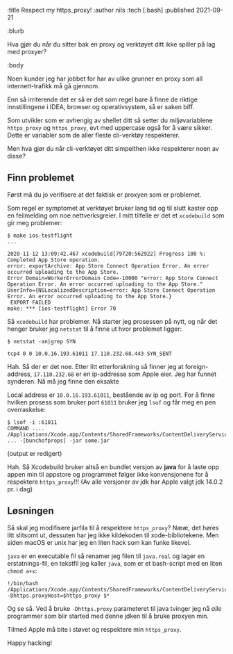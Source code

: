 :title Respect my https_proxy!
:author nils
:tech [:bash]
:published 2021-09-21

:blurb

Hva gjør du når du sitter bak en proxy og verktøyet ditt ikke spiller på lag med proxyer?

:body

Noen kunder jeg har jobbet for har av ulike grunner en proxy som all internett-trafikk må gå gjennom. 

Enn så irriterende det er så er det som regel bare å finne de riktige innstillingene i IDEA, browser og operativsystem, så er saken biff.

Som utvikler som er avhengig av shellet ditt så setter du miljøvariablene `https_proxy` og `https_proxy`, evt med uppercase også for å være sikker. 
Dette er variabler som de aller fleste cli-verktøy respekterer. 

Men hva gjør du når cli-verktøyet ditt simpelthen ikke respekterer noen av disse?


## Finn problemet

Først må du jo verifisere at det faktisk er proxyen som er problemet. 

Som regel er symptomet at verktøyet bruker lang tid og til slutt kaster opp en feilmelding om noe nettverksgreier. I mitt tilfelle er det et `xcodebuild` som gir meg problemer:

```
$ make ios-testflight
...

2020-11-12 13:09:42.467 xcodebuild[79720:562922] Progress 100 %: Completed App Store operation.
error: exportArchive: App Store Connect Operation Error. An error occurred uploading to the App Store.
Error Domain=WorkerErrorDomain Code=-10000 "error: App Store Connect Operation Error. An error occurred uploading to the App Store." UserInfo={NSLocalizedDescription=error: App Store Connect Operation Error. An error occurred uploading to the App Store.}
 EXPORT FAILED 
make: *** [ios-testflight] Error 70
```

Så `xcodebuild` har problemer. Nå starter jeg prosessen på nytt, og når det henger bruker jeg `netstat` til å finne ut hvor problemet ligger:

```
$ netstat -an|grep SYN

tcp4 0 0 10.0.16.193.61011 17.110.232.68.443 SYN_SENT
```

Hah. Så der er det noe. Etter litt etterforskning så finner jeg at foreign-address, `17.110.232.68` er en ip-addresse som Apple eier. Jeg har funnet synderen. Nå må jeg finne den eksakte

Local address er `10.0.16.193.61011`, bestående av ip og port. For å finne hvilken prosess som bruker port `61011` bruker jeg `lsof` og får meg en pen overraskelse:

``` 
$ lsof -i :61011
COMMAND ....
/Applications/Xcode.app/Contents/SharedFrameworks/ContentDeliveryServices.framework/Versions/A/itms/java/bin/java ... -[bunchofprops] -jar some.jar 
``` 
(output er redigert)

Hah. Så Xcodebuild bruker altså en bundlet versjon av __java__ for å laste opp appen min til appstore og programmet følger ikke konvensjonene for å respektere `https_proxy`!!! (Av alle versjoner av jdk har Apple valgt jdk 14.0.2 pr. i dag)

## Løsningen
Så skal jeg modifisere jarfila til å respektere `https_proxy`? Nææ, det høres litt slitsomt ut, dessuten har jeg ikke kildekoden til xode-bibliotekene. Men siden macOS er unix har jeg en liten hack som kan funke likevel. 

`java` er en executable fil så renamer jeg filen til `java.real` og lager en erstatnings-fil, en tekstfil jeg kaller `java`,  som er et bash-script med en liten `chmod a+x`: 

```
!/bin/bash
/Applications/Xcode.app/Contents/SharedFrameworks/ContentDeliveryServices.framework/Versions/A/itms/java/bin/java.real -Dhttps.proxyHost=$https_proxy $*
```

Og se så. Ved å bruke `-Dhttps.proxy` parameteret til java tvinger jeg nå _alle_ programmer som blir started med denne jdken til å bruke proxyen min. 

Tilmed Apple må bite i støvet og respektere min `https_proxy`. 

Happy hacking!